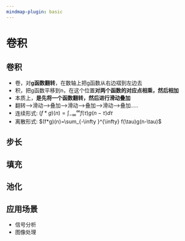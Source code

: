 ```yaml
---
mindmap-plugin: basic
---
```


# 卷积

## 卷积
- 卷，对**g函数翻转**，在数轴上把g函数从右边褶到左边去
- 积，把g函数平移到n，在这个位置**对两个函数的对应点相乘，然后相加**
- 本质上，**是先将一个函数翻转，然后进行滑动叠加**
- 翻转——>滑动——>叠加——>滑动——>叠加——>滑动——>叠加.....
- 连续形式: $(f*g)(n)=\int_{-\infty }^{\infty} f(\tau)g(n-\tau)d\tau$
- 离散形式: $(f*g)(n)=\sum_{-\infty }^{\infty} f(\tau)g(n-\tau)$
## 步长

## 填充

## 池化

## 应用场景
- 信号分析
- 图像处理